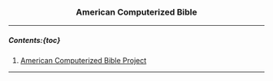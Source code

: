 <h3 align="center">American Computerized Bible</h3>

---
##### Contents:{toc}

1. [American Computerized Bible Project](https://github.com/ACB-Bible/AmericanComputerizedBible)

---